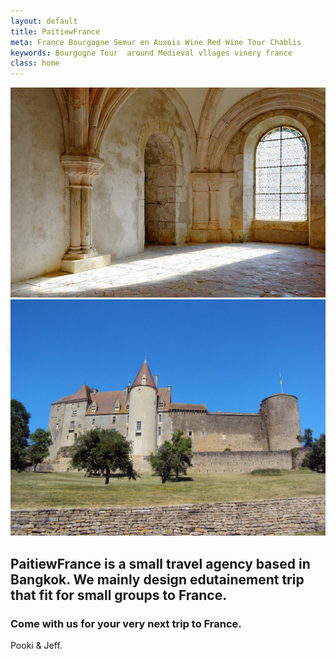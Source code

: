 ```yaml
---
layout: default
title: PaitiewFrance
meta: France Bourgogne Semur en Auxois Wine Red Wine Tour Chablis 
keywords: Bourgogne Tour  around Medieval vllages vinery france
class: home
---
```


<div class="intro-picture">
    <img src="img/fontenay.jpg" alt="" id="one">
    <img src="img/chateauneuf.jpg" alt="" id="two">
</div>

##  PaitiewFrance is a small travel agency based in Bangkok. We mainly design edutainement trip that fit for small groups to France.

### Come with us for your very next trip to France.


Pooki & Jeff.  
